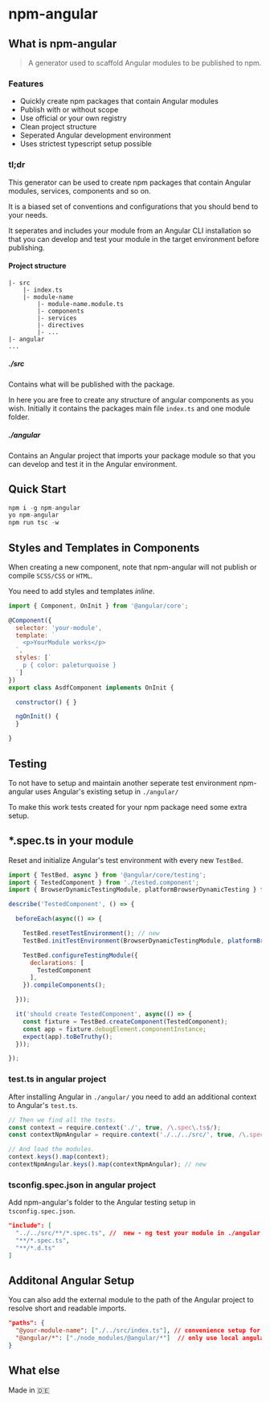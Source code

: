 # npm-angular

## What is npm-angular

> A generator used to scaffold Angular modules to be published to npm.

### Features

* Quickly create npm packages that contain Angular modules
* Publish with or without scope
* Use official or your own registry
* Clean project structure 
* Seperated Angular development environment 
* Uses strictest typescript setup possible

### tl;dr

This generator can be used to create npm packages that contain Angular modules, services, components and so on. 

It is a biased set of conventions and configurations that you should bend to your needs.

It seperates and includes your module from an Angular CLI installation so that you can develop and test your module in the target environment before publishing.

#### Project structure

```
|- src
    |- index.ts
    |- module-name
        |- module-name.module.ts
        |- components
        |- services
        |- directives
        |- ...
|- angular
...
```

##### ./src

Contains what will be published with the package. 

In here you are free to create any structure of angular components as you wish. Initially it contains the packages main file `index.ts` and one module folder. 

##### ./angular

Contains an Angular project that imports your package module so that you can develop and test it in the Angular environment.

## Quick Start

```javascript
npm i -g npm-angular
yo npm-angular
npm run tsc -w
```

## Styles and Templates in Components

When creating a new component, note that npm-angular will not publish or compile `SCSS/CSS` or `HTML`. 

You need to add styles and templates *inline*. 

```javascript
import { Component, OnInit } from '@angular/core';

@Component({
  selector: 'your-module',
  template: `
    <p>YourModule works</p>
  `,
  styles: [`
    p { color: paleturquoise }
  `]
})
export class AsdfComponent implements OnInit {

  constructor() { }

  ngOnInit() {
  }

}
```

## Testing

To not have to setup and maintain another seperate test environment npm-angular uses Angular's existing setup in `./angular/`

To make this work tests created for your npm package need some extra setup. 

## *.spec.ts in your module

Reset and initialize Angular's test environment with every new `TestBed`.

```javascript
import { TestBed, async } from '@angular/core/testing';
import { TestedComponent } from './tested.component';
import { BrowserDynamicTestingModule, platformBrowserDynamicTesting } from '@angular/platform-browser-dynamic/testing'; // new

describe('TestedComponent', () => {

  beforeEach(async(() => {

    TestBed.resetTestEnvironment(); // new
    TestBed.initTestEnvironment(BrowserDynamicTestingModule, platformBrowserDynamicTesting()); // new

    TestBed.configureTestingModule({
      declarations: [
        TestedComponent
      ],
    }).compileComponents();

  }));

  it('should create TestedComponent', async(() => {
    const fixture = TestBed.createComponent(TestedComponent);
    const app = fixture.debugElement.componentInstance;
    expect(app).toBeTruthy();
  }));

});
```

### test.ts in angular project

After installing Angular in `./angular/` you need to add an additional context to Angular's `test.ts`.

```javascript
// Then we find all the tests.
const context = require.context('./', true, /\.spec\.ts$/);
const contextNpmAngular = require.context('./../../src/', true, /\.spec\.ts$/) // new;

// And load the modules.
context.keys().map(context);
contextNpmAngular.keys().map(contextNpmAngular); // new
```

### tsconfig.spec.json in angular project

Add npm-angular's folder to the Angular testing setup in `tsconfig.spec.json`.

```json
"include": [
  "../../src/**/*.spec.ts", //  new - ng test your module in ./angular
  "**/*.spec.ts",
  "**/*.d.ts"
]
```
## Additonal Angular Setup

You can also add the external module to the path of the Angular project to resolve short and readable imports.

```json
"paths": {
  "@your-module-name": ["./../src/index.ts"], // convenience setup for angular project
  "@angular/*": ["./node_modules/@angular/*"]  // only use local angular 
}
```
## What else

Made in :de:
